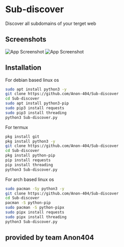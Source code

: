 # Sub-discover

Discover all subdomains of your terget web 

## Screenshots

![App Screenshot](https://imgur.com/fVCHTND.png)
![App Screenshot](https://imgur.com/QiRhoDx.png)

## Installation

For debian based linux os

```bash
sudo apt install python3 -y
git clone https://github.com/Anon-404/Sub-discover
cd Sub-discover
sudo apt install python3-pip
sudo pip3 install requests
sudo pip3 install threading 
python3 Sub-discover.py
```
For termux

```bash
pkg install git
pkg install python3 -y
git clone https://github.com/Anon-404/Sub-discover
cd Sub-discover
pkg install python-pip
pip install requests
pip install threading 
python3 Sub-discover.py
```

For arch based linux os

```bash
sudo pacman -Sy python3 -y
git clone https://github.com/Anon-404/Sub-discover 
cd Sub-discover 
pacman -S python-pip
sudo pacman -S python-pipx
sudo pipx install requests 
sudo pipx install threading 
python3 Sub-discover.py 
```

## provided by team Anon404
